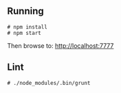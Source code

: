 ## Running

    # npm install
    # npm start

Then browse to: <http://localhost:7777>

## Lint

    # ./node_modules/.bin/grunt
